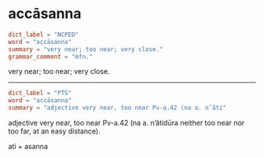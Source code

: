 # accāsanna

``` toml
dict_label = "NCPED"
word = "accāsanna"
summary = "very near; too near; very close."
grammar_comment = "mfn."
```

very near; too near; very close.

--------------------

``` toml
dict_label = "PTS"
word = "accāsanna"
summary = "adjective very near, too near Pv-a.42 (na a. n’âti"
```

adjective very near, too near Pv\-a.42 (na a. n’âtidūra neither too near nor too far, at an easy distance).

ati \+ asanna

